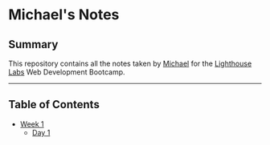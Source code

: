 # Michael's Notes

## Summary

This repository contains all the notes taken by [Michael](https://github.com/easydoesit) for the [Lighthouse Labs](https://www.lighthouselabs.ca/) Web Development Bootcamp.

---
## Table of Contents
* [Week 1](/Week_1)
  * [Day 1](/Week_1/Day_1)